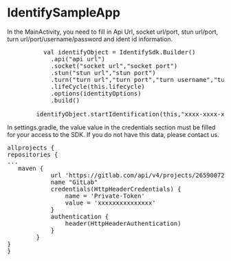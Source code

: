 # IdentifySampleApp

In the MainActivity, you need to fill in Api Url, socket url/port, stun url/port, turn url/port/username/password and ident id information.
<pre>
          val identifyObject = IdentifySdk.Builder()
            .api("api url")
            .socket("socket url","socket port")
            .stun("stun url","stun port")
            .turn("turn url","turn port","turn username","turn password")
            .lifeCycle(this.lifecycle)
            .options(identityOptions)
            .build()

        identifyObject.startIdentification(this,"xxxx-xxxx-xxxx-xxxx-xxxxxxx","tr")
</pre>


In settings.gradle, the value value in the credentials section must be filled for your access to the SDK. If you do not have this data, please contact us.


 <pre>allprojects {
repositories {
...
   maven {
            url 'https://gitlab.com/api/v4/projects/26590072/packages/maven'
            name "GitLab"
            credentials(HttpHeaderCredentials) {
                name = 'Private-Token'
                value = 'xxxxxxxxxxxxxxx'
            }
            authentication {
                header(HttpHeaderAuthentication)
            }
        }
}
}</pre>
